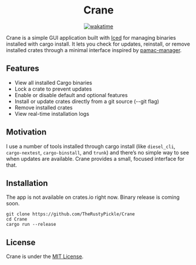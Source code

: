 <div align="center">
<h1>Crane</h1>
<a href="https://wakatime.com/badge/github/TheRustyPickle/Crane"><img src="https://wakatime.com/badge/github/TheRustyPickle/Crane.svg" alt="wakatime"></a>
</div>

Crane is a simple GUI application built with [Iced](https://github.com/iced-rs/iced) for managing binaries installed with cargo install. It lets you check for updates, reinstall, or remove installed crates through a minimal interface inspired by [pamac-manager](https://github.com/manjaro/pamac).

## Features

* View all installed Cargo binaries
* Lock a crate to prevent updates
* Enable or disable default and optional features
* Install or update crates directly from a git source (--git flag)
* Remove installed crates
* View real-time installation logs

## Motivation

I use a number of tools installed through cargo install (like `diesel_cli`, `cargo-nextest`, `cargo-binstall`, and `trunk`) and there’s no simple way to see when updates are available. Crane provides a small, focused interface for that.

## Installation

The app is not available on crates.io right now. Binary release is coming soon.

```
git clone https://github.com/TheRustyPickle/Crane
cd Crane
cargo run --release
```

## License

Crane is under the [MIT License](LICENSE).
